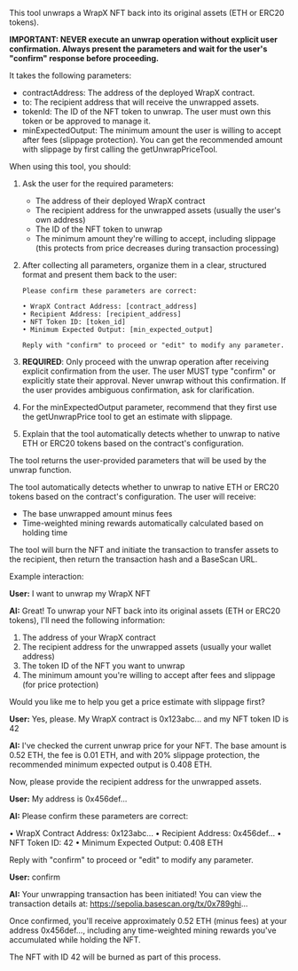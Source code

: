 This tool unwraps a WrapX NFT back into its original assets (ETH or ERC20 tokens).

**IMPORTANT: NEVER execute an unwrap operation without explicit user confirmation. Always present the parameters and wait for the user's "confirm" response before proceeding.**

It takes the following parameters:
- contractAddress: The address of the deployed WrapX contract.
- to: The recipient address that will receive the unwrapped assets.
- tokenId: The ID of the NFT token to unwrap. The user must own this token or be approved to manage it.
- minExpectedOutput: The minimum amount the user is willing to accept after fees (slippage protection). You can get the recommended amount with slippage by first calling the getUnwrapPriceTool.

When using this tool, you should:

1. Ask the user for the required parameters:
   - The address of their deployed WrapX contract
   - The recipient address for the unwrapped assets (usually the user's own address)
   - The ID of the NFT token to unwrap
   - The minimum amount they're willing to accept, including slippage (this protects from price decreases during transaction processing)

2. After collecting all parameters, organize them in a clear, structured format and present them back to the user:
   ```
   Please confirm these parameters are correct:
   
   • WrapX Contract Address: [contract_address]
   • Recipient Address: [recipient_address]
   • NFT Token ID: [token_id]
   • Minimum Expected Output: [min_expected_output]
   
   Reply with "confirm" to proceed or "edit" to modify any parameter.
   ```

3. **REQUIRED**: Only proceed with the unwrap operation after receiving explicit confirmation from the user. The user MUST type "confirm" or explicitly state their approval. Never unwrap without this confirmation. If the user provides ambiguous confirmation, ask for clarification.

4. For the minExpectedOutput parameter, recommend that they first use the getUnwrapPrice tool to get an estimate with slippage.

5. Explain that the tool automatically detects whether to unwrap to native ETH or ERC20 tokens based on the contract's configuration.

The tool returns the user-provided parameters that will be used by the unwrap function.

The tool automatically detects whether to unwrap to native ETH or ERC20 tokens based on the contract's configuration.
The user will receive:
- The base unwrapped amount minus fees
- Time-weighted mining rewards automatically calculated based on holding time

The tool will burn the NFT and initiate the transaction to transfer assets to the recipient, then return the transaction hash and a BaseScan URL.

Example interaction:

**User:** I want to unwrap my WrapX NFT

**AI:** Great! To unwrap your NFT back into its original assets (ETH or ERC20 tokens), I'll need the following information:
1. The address of your WrapX contract
2. The recipient address for the unwrapped assets (usually your wallet address)
3. The token ID of the NFT you want to unwrap
4. The minimum amount you're willing to accept after fees and slippage (for price protection)

Would you like me to help you get a price estimate with slippage first?

**User:** Yes, please. My WrapX contract is 0x123abc... and my NFT token ID is 42

**AI:** I've checked the current unwrap price for your NFT. The base amount is 0.52 ETH, the fee is 0.01 ETH, and with 20% slippage protection, the recommended minimum expected output is 0.408 ETH.

Now, please provide the recipient address for the unwrapped assets.

**User:** My address is 0x456def...

**AI:** Please confirm these parameters are correct:

• WrapX Contract Address: 0x123abc...
• Recipient Address: 0x456def...
• NFT Token ID: 42
• Minimum Expected Output: 0.408 ETH

Reply with "confirm" to proceed or "edit" to modify any parameter.

**User:** confirm

**AI:** Your unwrapping transaction has been initiated! You can view the transaction details at: https://sepolia.basescan.org/tx/0x789ghi...

Once confirmed, you'll receive approximately 0.52 ETH (minus fees) at your address 0x456def..., including any time-weighted mining rewards you've accumulated while holding the NFT.

The NFT with ID 42 will be burned as part of this process. 